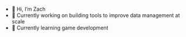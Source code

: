 - 👋 Hi, I’m Zach
- 👀 Currently working on building tools to improve data management at scale 
- 🌱 Currently learning game development
